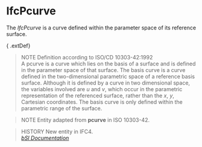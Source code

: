 IfcPcurve
=========
The _IfcPcurve_ is a curve defined within the parameter space of its reference
surface.  
  
{ .extDef}  
> NOTE  Definition according to ISO/CD 10303-42:1992  
> A pcurve is a curve which lies on the basis of a surface and is defined in
> the parameter space of that surface. The basis curve is a curve defined in
> the two-dimensional parametric space of a reference basis surface. Although
> it is defined by a curve in two dimensional space, the variables involved
> are _u_ and _v_, which occur in the parametric representation of the
> referenced surface, rather than the _x_, _y_, Cartesian coordinates. The
> basis curve is only defined within the parametric range of the surface.  
  
> NOTE  Entity adapted from **pcurve** in ISO 10303-42.  
  
> HISTORY  New entity in IFC4.  
[ _bSI
Documentation_](https://standards.buildingsmart.org/IFC/DEV/IFC4_2/FINAL/HTML/schema/ifcgeometryresource/lexical/ifcpcurve.htm)


